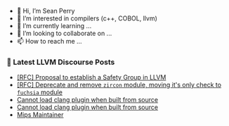 - 👋 Hi, I’m Sean Perry
- 👀 I’m interested in compilers (c++, COBOL, llvm)
- 🌱 I’m currently learning ...
- 💞️ I’m looking to collaborate on ...
- 📫 How to reach me ...

<!---
s66perry/s66perry is a ✨ special ✨ repository because its `README.md` (this file) appears on your GitHub profile.
You can click the Preview link to take a look at your changes.
--->
### 📕 Latest LLVM Discourse Posts

<!-- DISCOURSE-LLVM:START -->
- [[RFC] Proposal to establish a Safety Group in LLVM](https://discourse.llvm.org/t/rfc-proposal-to-establish-a-safety-group-in-llvm/86916?page=5#post_84)
- [[RFC] Deprecate and remove `zircon` module, moving it&#39;s only check to `fuchsia` module](https://discourse.llvm.org/t/rfc-deprecate-and-remove-zircon-module-moving-its-only-check-to-fuchsia-module/88208#post_2)
- [Cannot load clang plugin when built from source](https://discourse.llvm.org/t/cannot-load-clang-plugin-when-built-from-source/88210#post_2)
- [Cannot load clang plugin when built from source](https://discourse.llvm.org/t/cannot-load-clang-plugin-when-built-from-source/88210#post_1)
- [Mips Maintainer](https://discourse.llvm.org/t/mips-maintainer/88209#post_2)
<!-- DISCOURSE-LLVM:END -->

